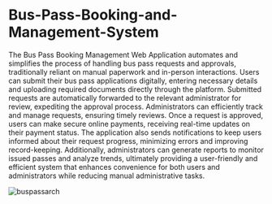 # Bus-Pass-Booking-and-Management-System

The Bus Pass Booking Management Web Application automates and simplifies the process of handling bus pass requests and approvals, traditionally reliant on manual paperwork and in-person interactions. Users can submit their bus pass applications digitally, entering necessary details and uploading required documents directly through the platform. Submitted requests are automatically forwarded to the relevant administrator for review, expediting the approval process. Administrators can efficiently track and manage requests, ensuring timely reviews. Once a request is approved, users can make secure online payments, receiving real-time updates on their payment status. The application also sends notifications to keep users informed about their request progress, minimizing errors and improving record-keeping. Additionally, administrators can generate reports to monitor issued passes and analyze trends, ultimately providing a user-friendly and efficient system that enhances convenience for both users and administrators while reducing manual administrative tasks.


![buspassarch](https://github.com/user-attachments/assets/2b0ea785-b353-4720-9123-e9e5fac27c6e)
